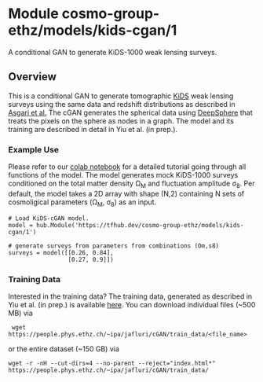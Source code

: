 # Module cosmo-group-ethz/models/kids-cgan/1

A conditional GAN to generate KiDS-1000 weak lensing surveys.

<!-- asset-path: https://people.phys.ethz.ch/~ipa/jafluri/cGAN/model/saved_model.tar.gz -->
<!-- task: image-generator -->
<!-- fine-tunable: false -->
<!-- format: saved_model_2 -->
<!-- https://colab.research.google.com/drive/1YF9OYu2EwAMLfW47jQdbthpADSfkPZPy?usp=sharing -->

## Overview

This is a conditional GAN to generate tomographic [KiDS](https://kids.strw.leidenuniv.nl/) weak lensing surveys using the same data and redshift distributions as described in [Asgari et al.](https://www.aanda.org/articles/aa/abs/2021/01/aa39070-20/aa39070-20.html) The cGAN generates the spherical data using [DeepSphere](https://github.com/deepsphere/deepsphere-cosmo-tf2) that treats the pixels on the sphere as nodes in a graph. The model and its training are described in detail in Yiu et al. (in prep.).

### Example Use

Please refer to our [colab notebook](https://colab.research.google.com/drive/1YF9OYu2EwAMLfW47jQdbthpADSfkPZPy?usp=sharing) for a detailed tutorial going through all functions of the model. The model generates mock KiDS-1000 surveys conditioned on the total matter density &Omega;<sub>M</sub> and fluctuation amplitude &sigma;<sub>8</sub>. Per default, the model takes a 2D array with shape (N,2) containing N sets of cosmoligical parameters (&Omega;<sub>M</sub>, &sigma;<sub>8</sub>) as an input.

```
# Load KiDS-cGAN model.
model = hub.Module('https://tfhub.dev/cosmo-group-ethz/models/kids-cgan/1')

# generate surveys from parameters from combinations (Om,s8)
surveys = model([[0.26, 0.84], 
                 [0.27, 0.9]])
```

### Training Data

Interested in the training data? The training data, generated as described in Yiu et al. (in prep.) is available [here]( https://people.phys.ethz.ch/~ipa/jafluri/cGAN/train_data). You can download individual files (~500 MB) via

```
 wget https://people.phys.ethz.ch/~ipa/jafluri/cGAN/train_data/<file_name>
```

or the entire dataset (~150 GB) via

```
wget -r -nH --cut-dirs=4 --no-parent --reject="index.html*" https://people.phys.ethz.ch/~ipa/jafluri/cGAN/train_data/
```

